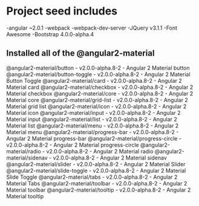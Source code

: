 # Project seed includes 
-angular ~2.0.1
-webpack
-webpack-dev-server
-JQuery v3.1.1
-Font Awesome
-Bootstrap 4.0.0-alpha.4

## Installed all of the @angular2-material

@angular2-material/button - v2.0.0-alpha.8-2 - Angular 2 Material button
@angular2-material/button-toggle - v2.0.0-alpha.8-2 - Angular 2 Material Button Toggle
@angular2-material/card - v2.0.0-alpha.8-2 - Angular 2 Material card
@angular2-material/checkbox - v2.0.0-alpha.8-2 - Angular 2 Material checkbox
@angular2-material/core - v2.0.0-alpha.8-2 - Angular 2 Material core
@angular2-material/grid-list - v2.0.0-alpha.8-2 - Angular 2 Material grid list
@angular2-material/icon - v2.0.0-alpha.8-2 - Angular 2 Material icon
@angular2-material/input - v2.0.0-alpha.8-2 - Angular 2 Material input
@angular2-material/list - v2.0.0-alpha.8-2 - Angular 2 Material list
@angular2-material/menu - v2.0.0-alpha.8-2 - Angular 2 Material menu
@angular2-material/progress-bar - v2.0.0-alpha.8-2 - Angular 2 Material progress-bar
@angular2-material/progress-circle - v2.0.0-alpha.8-2 - Angular 2 Material progress-circle
@angular2-material/radio - v2.0.0-alpha.8-2 - Angular 2 Material radio
@angular2-material/sidenav - v2.0.0-alpha.8-2 - Angular 2 Material sidenav
@angular2-material/slider - v2.0.0-alpha.8-2 - Angular 2 Material Slider
@angular2-material/slide-toggle - v2.0.0-alpha.8-2 - Angular 2 Material Slide Toggle
@angular2-material/tabs - v2.0.0-alpha.8-2 - Angular 2 Material Tabs
@angular2-material/toolbar - v2.0.0-alpha.8-2 - Angular 2 Material toolbar
@angular2-material/tooltip - v2.0.0-alpha.8-2 - Angular 2 Material tooltip